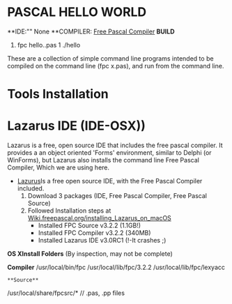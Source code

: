 # PASCAL HELLO WORLD

**IDE:"" None
**COMPILER:  [Free Pascal Compiler]()
**BUILD** 
 1. fpc hello..pas
 1  ./hello

These are a collection of simple command line  programs intended to be compiled 
on the command line (fpc x.pas), and run from the command line. 

# Tools Installation
# Lazarus IDE (IDE-OSX))

Lazarus is a free, open source IDE that includes the free pascal compiler.
It provides a an object oriented 'Forms' environment, similar to Delphi (or WinForms),
but Lazarus also installs the command line Free Pascal Compiler, Which we are using here.



* [Lazurus](https://www.lazarus-ide.org/)Is a free open source IDE, with the Free Pascal Compiler included.
	1. Download 3 packages (IDE, Free Pascal Compiler, Free Pascal Source)
	2. Followed Installation steps at [Wiki.freepascal.org/installing_Lazarus_on_macOS](https://wiki.freepascal.org/Installing_Lazarus_on_macOS)
		* Installed FPC Source v3.2.2 (1.1GB!)
		* Installed FPC Compiler v3.2.2 (340MB)
		* Installed Lazarus IDE v3.0RC1 (!-It crashes ;) 

**OS XInstall Folders** (By inspection, may not be complete)

**Compiler** 
  /usr/local/bin/fpc
  /usr/local/lib/fpc/3.2.2
 /usr/local/lib/fpc/lexyacc
```
**Source**
``` 
/usr/local/share/fpcsrc/*        // .pas,  .pp files 
```

